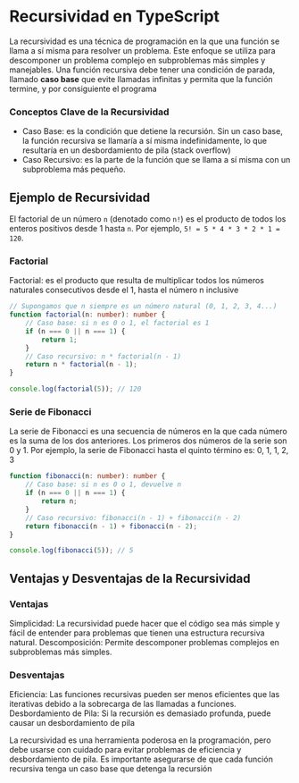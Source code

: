 # Recursividad en TypeScript

La recursividad es una técnica de programación en la que una función se llama a sí misma para resolver un problema. Este enfoque se utiliza para descomponer un problema complejo en subproblemas más simples y manejables. Una función recursiva debe tener una condición de parada, llamado **caso base** que evite llamadas infinitas y permita que la función termine, y por consiguiente el programa

### Conceptos Clave de la Recursividad

- Caso Base: es la condición que detiene la recursión. Sin un caso base, la función recursiva se llamaría a sí misma indefinidamente, lo que resultaría en un desbordamiento de pila (stack overflow)
- Caso Recursivo: es la parte de la función que se llama a sí misma con un subproblema más pequeño.

## Ejemplo de Recursividad

El factorial de un número `n` (denotado como `n!`) es el producto de todos los enteros positivos desde 1 hasta `n`. Por ejemplo, `5! = 5 * 4 * 3 * 2 * 1 = 120`.

### Factorial

Factorial: es el producto que resulta de multiplicar todos los números naturales consecutivos desde el 1, hasta el número n inclusive

```typescript
// Supongamos que n siempre es un número natural (0, 1, 2, 3, 4...)
function factorial(n: number): number {
    // Caso base: si n es 0 o 1, el factorial es 1
    if (n === 0 || n === 1) {
        return 1;
    }
    // Caso recursivo: n * factorial(n - 1)
    return n * factorial(n - 1);
}

console.log(factorial(5)); // 120
```

### Serie de Fibonacci

La serie de Fibonacci es una secuencia de números en la que cada número es la suma de los dos anteriores. Los primeros dos números de la serie son 0 y 1. Por ejemplo, la serie de Fibonacci hasta el quinto término es: 0, 1, 1, 2, 3

```typescript
function fibonacci(n: number): number {
    // Caso base: si n es 0 o 1, devuelve n
    if (n === 0 || n === 1) {
        return n;
    }
    // Caso recursivo: fibonacci(n - 1) + fibonacci(n - 2)
    return fibonacci(n - 1) + fibonacci(n - 2);
}

console.log(fibonacci(5)); // 5
```

## Ventajas y Desventajas de la Recursividad

### Ventajas

Simplicidad: La recursividad puede hacer que el código sea más simple y fácil de entender para problemas que tienen una estructura recursiva natural.
Descomposición: Permite descomponer problemas complejos en subproblemas más simples.

### Desventajas

Eficiencia: Las funciones recursivas pueden ser menos eficientes que las iterativas debido a la sobrecarga de las llamadas a funciones.
Desbordamiento de Pila: Si la recursión es demasiado profunda, puede causar un desbordamiento de pila

La recursividad es una herramienta poderosa en la programación, pero debe usarse con cuidado para evitar problemas de eficiencia y desbordamiento de pila. Es importante asegurarse de que cada función recursiva tenga un caso base que detenga la recursión